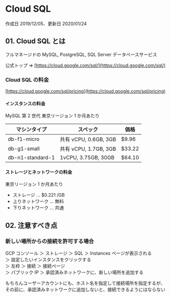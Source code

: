 # Cloud SQL

作成日 2019/12/05、更新日 2020/01/24

## 01. Cloud SQL とは

フルマネージドの MySQL, PostgreSQL, SQL Server データベースサービス

公式トップ => [https://cloud.google.com/sql/](https://cloud.google.com/sql/)

### Cloud SQL の料金

[https://cloud.google.com/sql/pricing](https://cloud.google.com/sql/pricing)

#### インスタンスの料金

MySQL 第 2 世代 東京リージョン 1 か月あたり

| マシンタイプ     | スペック              | 価格    |
| ---------------- | --------------------- | ------- |
| db-f1-micro      | 共有 vCPU, 0.6GB, 3GB | \$9.96  |
| db-g1-small      | 共有 vCPU, 1.7GB, 3GB | \$33.22 |
| db-n1-standard-1 | 1vCPU, 3.75GB, 30GB   | \$64.10 |

#### ストレージとネットワークの料金

東京リージョン 1 か月あたり

-   ストレージ ... \$0.221 /GB
-   上りネットワーク ... 無料
-   下りネットワーク ... 共通

## 02. 注意すべき点

### 新しい場所からの接続を許可する場合

GCP コンソール ＞ ストレージ ＞ SQL ＞ Instances ページが表示される\
＞ 設定したいインスタンスをクリックする\
＞ 左枠 ＞ 接続 ＞ 接続ページ\
＞ パブリック IP ＞ 承認済みネットワークに、新しい場所を追加する

もちろんユーザーアカウントにも、ホスト名を指定して接続場所を指定するが、\
その前に、承認済みネットワークに追加しないと、接続できるようにはならない
